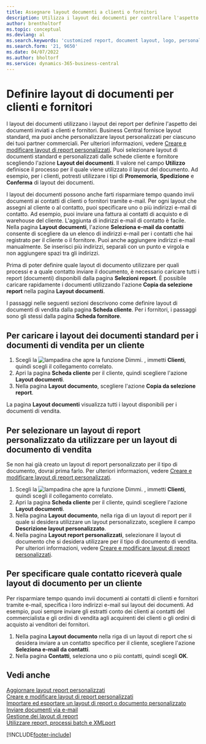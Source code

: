 ```yaml
---
title: Assegnare layout documenti a clienti o fornitori
description: Utilizza i layout dei documenti per controllare l'aspetto e il formato di documenti come fatture e ordini che invii a clienti e fornitori.
author: brentholtorf
ms.topic: conceptual
ms.devlang: al
ms.search.keywords: 'customized report, document layout, logo, personalize'
ms.search.form: '21, 9650'
ms.date: 04/07/2022
ms.author: bholtorf
ms.service: dynamics-365-business-central
---
```

# Definire layout di documenti per clienti e fornitori

I layout dei documenti utilizzano i layout dei report per definire l'aspetto dei documenti inviati a clienti e fornitori. Business Central fornisce layout standard, ma puoi anche personalizzare layout personalizzati per ciascuno dei tuoi partner commerciali. Per ulteriori informazioni, vedere [Creare e modificare layout di report personalizzati](ui-how-create-custom-report-layout.md). Puoi selezionare layout di documenti standard e personalizzati dalle schede cliente e fornitore scegliendo l'azione **Layout dei documenti**. Il valore nel campo **Utilizzo** definisce il processo per il quale viene utilizzato il layout del documento. Ad esempio, per i clienti, potresti utilizzare i tipi di **Promemoria**, **Spedizione** e **Conferma** di layout dei documenti.

I layout dei documenti possono anche farti risparmiare tempo quando invii documenti ai contatti di clienti o fornitori tramite e-mail. Per ogni layout che assegni al cliente o al contatto, puoi specificare uno o più indirizzi e-mail di contatto. Ad esempio, puoi inviare una fattura ai contatti di acquisto e di warehouse del cliente. L'aggiunta di indirizzi e-mail di contatto è facile. Nella pagina **Layout documenti**, l'azione **Seleziona e-mail da contatti** consente di scegliere da un elenco di indirizzi e-mail per i contatti che hai registrato per il cliente o il fornitore. Puoi anche aggiungere indirizzi e-mail manualmente. Se inserisci più indirizzi, separali con un punto e virgola e non aggiungere spazi tra gli indirizzi.

Prima di poter definire quale layout di documento utilizzare per quali processi e a quale contatto inviare il documento, è necessario caricare tutti i report (documenti) disponibili dalla pagina **Selezioni report**. È possibile caricare rapidamente i documenti utilizzando l'azione **Copia da selezione report** nella pagina **Layout documenti**.

I passaggi nelle seguenti sezioni descrivono come definire layout di documenti di vendita dalla pagina **Scheda cliente**. Per i fornitori, i passaggi sono gli stessi dalla pagina **Scheda fornitore**.

## Per caricare i layout dei documenti standard per i documenti di vendita per un cliente

1. Scegli la ![lampadina che apre la funzione Dimmi.](media/ui-search/search_small.png "Dimmi cosa vuoi fare") , immetti **Clienti**, quindi scegli il collegamento correlato.
2. Apri la pagina **Scheda cliente** per il cliente, quindi scegliere l'azione **Layout documenti**.
3. Nella pagina **Layout documento**, scegliere l'azione **Copia da selezione report**.

La pagina **Layout documenti** visualizza tutti i layout disponibili per i documenti di vendita. 

## Per selezionare un layout di report personalizzato da utilizzare per un layout di documento di vendita

Se non hai già creato un layout di report personalizzato per il tipo di documento, dovrai prima farlo. Per ulteriori informazioni, vedere [Creare e modificare layout di report personalizzati](ui-how-create-custom-report-layout.md).

1. Scegli la ![lampadina che apre la funzione Dimmi.](media/ui-search/search_small.png "Informazioni sull'operazione che si desidera eseguire") , immetti **Clienti**, quindi scegli il collegamento correlato.
2. Apri la pagina **Scheda cliente** per il cliente, quindi scegliere l'azione **Layout documenti**.
3. Nella pagina **Layout documento**, nella riga di un layout di report per il quale si desidera utilizzare un layout personalizzato, scegliere il campo **Descrizione layout personalizzato**.
4. Nella pagina **Layout report personalizzati**, selezionare il layout di documento che si desidera utilizzare per il tipo di documento di vendita. Per ulteriori informazioni, vedere [Creare e modificare layout di report personalizzati](ui-how-create-custom-report-layout.md).

## Per specificare quale contatto riceverà quale layout di documento per un cliente

Per risparmiare tempo quando invii documenti ai contatti di clienti e fornitori tramite e-mail, specifica i loro indirizzi e-mail sui layout dei documenti. Ad esempio, puoi sempre inviare gli estratti conto dei clienti ai contatti del commercialista e gli ordini di vendita agli acquirenti dei clienti o gli ordini di acquisto ai venditori dei fornitori.

1. Nella pagina **Layout documento** nella riga di un layout di report che si desidera inviare a un contatto specifico per il cliente, scegliere l'azione **Seleziona e-mail da contatti**.
2. Nella pagina **Contatti**, seleziona uno o più contatti, quindi scegli **OK**.

## Vedi anche

[Aggiornare layout report personalizzati](ui-update-report-layouts.md)  
[Creare e modificare layout di report personalizzati](ui-how-create-custom-report-layout.md)  
[Importare ed esportare un layout di report o documento personalizzato](ui-how-import-and-export-report-layout.md)  
[Inviare documenti via e-mail](ui-how-send-documents-email.md)  
[Gestione dei layout di report](ui-manage-report-layouts.md)  
[Utilizzare report, processi batch e XMLport](ui-work-report.md)  


[!INCLUDE[footer-include](includes/footer-banner.md)]
